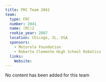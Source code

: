 ```yaml
---
title: FRC Team 2041
team:
  type: FRC
  number: 2041
  name: (RC)2
  rookie_year: 2007
  location: Chicago, IL, USA
  sponsors:
    - Motorola Foundation
    - Roberto Clemente High School Robotics
  links:
    Website: 
---
```

No content has been added for this team
